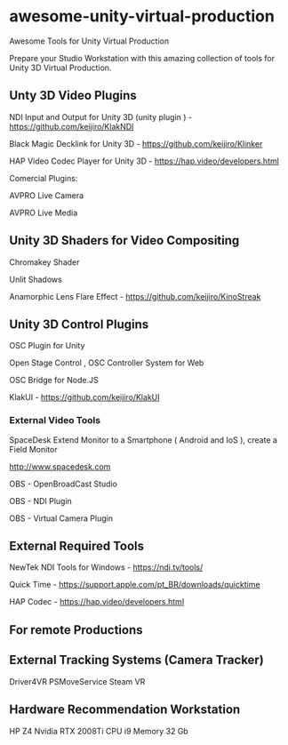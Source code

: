 # awesome-unity-virtual-production

Awesome Tools for Unity Virtual Production

Prepare your Studio Workstation with this amazing collection of tools for Unity 3D Virtual Production.

## Unty 3D Video Plugins ##

NDI Input and Output for Unity 3D (unity plugin ) - https://github.com/keijiro/KlakNDI

Black Magic Decklink for Unity 3D - https://github.com/keijiro/Klinker

HAP Video Codec Player for Unity 3D - https://hap.video/developers.html

Comercial Plugins:

AVPRO Live Camera

AVPRO Live Media

## Unity 3D Shaders for Video Compositing ##

Chromakey Shader

Unlit Shadows

Anamorphic Lens Flare Effect - https://github.com/keijiro/KinoStreak

## Unity 3D Control Plugins ##

OSC Plugin for Unity

Open Stage Control , OSC Controller System for Web

OSC Bridge for Node.JS

KlakUI - https://github.com/keijiro/KlakUI

### External Video Tools ###

SpaceDesk Extend Monitor to a Smartphone ( Android and IoS ), create a Field Monitor

http://www.spacedesk.com

OBS - OpenBroadCast Studio

OBS - NDI Plugin

OBS - Virtual Camera Plugin

## External Required Tools ##

NewTek NDI Tools for Windows - https://ndi.tv/tools/

Quick Time - https://support.apple.com/pt_BR/downloads/quicktime

HAP Codec - https://hap.video/developers.html



## For remote Productions ##

## External Tracking Systems (Camera Tracker) ##

Driver4VR
PSMoveService
Steam VR

## Hardware Recommendation Workstation

HP Z4
Nvidia RTX 2008Ti
CPU i9
Memory 32 Gb

